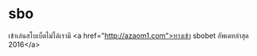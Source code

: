 # sbo
เข้าเล่นสโบเบ็ตไม่ได้เรามี &lt;a href="http://azaom1.com">ทางเข้า sbobet อัพเดทล่าสุด 2016&lt;/a> 
